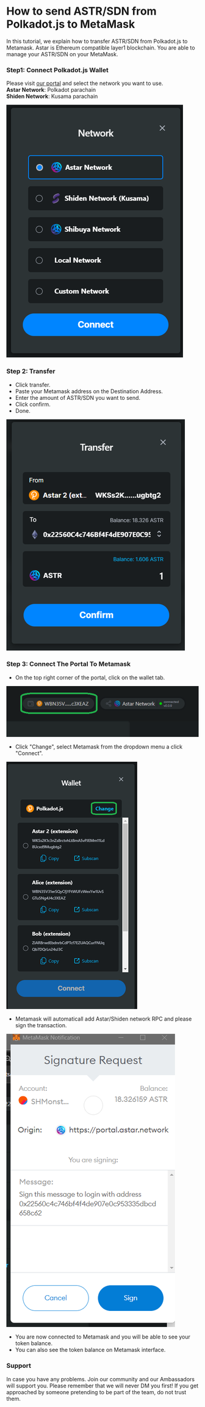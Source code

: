 # How to send ASTR/SDN from Polkadot.js to MetaMask

In this tutorial, we explain how to transfer ASTR/SDN from Polkadot.js to Metamask. Astar is Ethereum compatible layer1 blockchain. You are able to manage your ASTR/SDN on your MetaMask.&#x20;

### Step1: Connect Polkadot.js Wallet

Please visit [our portal](https://portal.astar.network/#/balance/wallet) and select the network you want to use.\
**Astar Network**: Polkadot parachain\
**Shiden Network**: Kusama parachain

![](<../.gitbook/assets/image (127).png>)

### Step 2: Transfer

* Click transfer.
* Paste your Metamask address on the Destination Address.
* Enter the amount of ASTR/SDN you want to send.
* Click confirm.
* Done.

![Transferring tokens to Metamask](<../.gitbook/assets/image (126).png>)

### Step 3: Connect The Portal To Metamask

* On the top right corner of the portal, click on the wallet tab.

![](<../.gitbook/assets/image (109).png>)

* Click "Change", select Metamask from the dropdown menu a click "Connect".

![Switching wallet](<../.gitbook/assets/image (120).png>)

* Metamask will automaticall add Astar/Shiden network RPC and please sign the transaction.

![Sign the request](<../.gitbook/assets/image (111).png>)

* You are now connected to Metamask and you will be able to see your token balance.&#x20;
* You can also see the token balance on Metamask interface.

### Support

In case you have any problems. Join our community and our Ambassadors will support you. Please remember that we will never DM you first! If you get approached by someone pretending to be part of the team, do not trust them.

